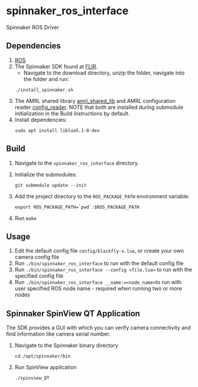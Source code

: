 # spinnaker_ros_interface

Spinnaker ROS Driver

## Dependencies

1. [ROS](http://wiki.ros.org/Installation/)
1. The Spinnaker SDK found at [FLIR](https://meta.box.lenovo.com/v/link/view/a1995795ffba47dbbe45771477319cc3).
    - Navigate to the download directory, unzip the folder, navigate into the folder and run:
    ```
    ./install_spinnaker.sh
    ```
1. The AMRL shared library [amrl_shared_lib](https://github.com/ut-amrl/amrl_shared_lib) and AMRL configuration reader [config_reader](https://github.com/ut-amrl/config-reader). NOTE that both are installed during submodule initialization in the Build instructions by default.
1. Install dependencies:
    ```
    sudo apt install liblua5.1-0-dev
    ```

## Build

1. Navigate to the `spinnaker_ros_interface` directory.

1. Initialize the submodules:
    ```
    git submodule update --init
    ```

1. Add the project directory to the `ROS_PACKAGE_PATH` environment variable:
    ```
    export ROS_PACKAGE_PATH=`pwd`:$ROS_PACKAGE_PATH
    ```


1. Run `make`

## Usage

1. Edit the default config file `config/blackfly-s.lua`, or create your own camera config file
1. Run `./bin/spinnaker_ros_interface` to run with the default config file
1. Run `./bin/spinnaker_ros_interface --config <file.lua>` to run with the specified config file
1. Run  `./bin/spinnaker_ros_interface __name:=<node_name>`to run with user specified ROS node name - required when running two or more nodes


## Spinnaker SpinView QT Application

The SDK provides a GUI with which you can verify camera connectivity and find information like camera serial number.

1. Navigate to the Spinnaker binary directory 
    ```
    cd /opt/spinnaker/bin
    ```
1. Run SpinView application
    ```
    ./spinview_QT
    ```